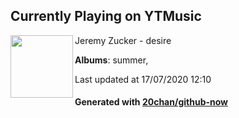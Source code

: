 ## Currently Playing on YTMusic

[<img align="left" width="100" src="https://lh3.googleusercontent.com/HVv1bsaPtpsbpwRaQ7T3RZbO5ZWZVBSB5RNdUpD0PrUlCydFGk82DtA_IHCY7GQUm_3aJG6nHdINaBE">](https://music.youtube.com/channel/UC4FxRR1ZZcap_CY6fTQUU3g)

Jeremy Zucker - desire

**Albums**: summer,

Last updated at 17/07/2020 12:10

#### Generated with [20chan/github-now](https://github.com/20chan/github-now)


<!--
**20chan/20chan** is a ✨ _special_ ✨ repository because its `README.md` (this file) appears on your GitHub profile.

Here are some ideas to get you started:

- 🔭 I’m currently working on ...
- 🌱 I’m currently learning ...
- 👯 I’m looking to collaborate on ...
- 🤔 I’m looking for help with ...
- 💬 Ask me about ...
- 📫 How to reach me: ...
- 😄 Pronouns: ...
- ⚡ Fun fact: ...
-->
